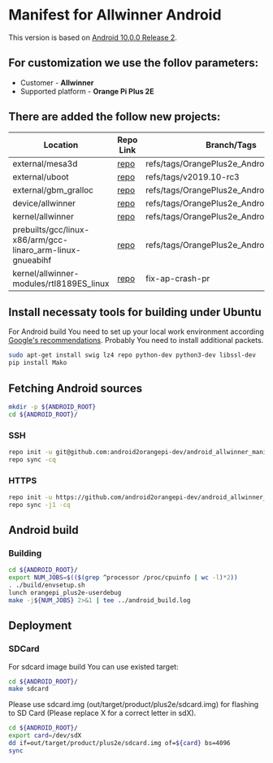 # Manifest for Allwinner Android

This version is based on [Android 10.0.0 Release 2](https://android.googlesource.com/platform/manifest/+/refs/heads/android-10.0.0_r2).

## For customization we use the follov parameters:
* Customer - **Allwinner**
* Supported platform - **Orange Pi Plus 2E**

## There are added the follow new projects:
| Location | Repo Link | Branch/Tags |
| ------ | ------ | ------ |
| external/mesa3d | [repo](https://github.com/android2orangepi-dev/mesa) | refs/tags/OrangePlus2e_AndroidQ_preview3 |
| external/uboot | [repo](http://git.denx.de/u-boot.git_mainline) | refs/tags/v2019.10-rc3 |
| external/gbm_gralloc | [repo](https://github.com/android2orangepi-dev/gbm_gralloc) | refs/tags/OrangePlus2e_AndroidQ_preview2 |
| device/allwinner | [repo](https://github.com/android2orangepi-dev/android_allwinner_bsp) | refs/tags/OrangePlus2e_AndroidQ_preview3 |
| kernel/allwinner | [repo](https://android.googlesource.com/kernel/common) | refs/tags/OrangePlus2e_AndroidQ_preview2 |
| prebuilts/gcc/linux-x86/arm/gcc-linaro_arm-linux-gnueabihf | [repo](https://github.com/android2orangepi-dev/ext-compiler) | refs/tags/OrangePlus2e_AndroidQ_preview1 |
| kernel/allwinner-modules/rtl8189ES_linux | [repo](https://github.com/rsglobal/rtl8189ES_linux) | fix-ap-crash-pr |

## Install necessaty tools for building under Ubuntu
For Android build You need to set up your local work environment according [Google's recommendations](https://source.android.com/setup/build/initializing). Probably You need to install additional packets.

```bash
sudo apt-get install swig lz4 repo python-dev python3-dev libssl-dev
pip install Mako
```
 
## Fetching Android sources
```bash
mkdir -p ${ANDROID_ROOT}
cd ${ANDROID_ROOT}/
```

### SSH
```bash
repo init -u git@github.com:android2orangepi-dev/android_allwinner_manifest -b refs/tags/OrangePlus2e_AndroidQ_preview3 -m ssh.xml
repo sync -cq
```

### HTTPS
```bash
repo init -u https://github.com/android2orangepi-dev/android_allwinner_manifest -b refs/tags/OrangePlus2e_AndroidQ_preview3 -m https.xml
repo sync -j1 -cq
```

## Android build
### Building
```bash
cd ${ANDROID_ROOT}/
export NUM_JOBS=$(($(grep ^processor /proc/cpuinfo | wc -l)*2))
. ./build/envsetup.sh
lunch orangepi_plus2e-userdebug
make -j${NUM_JOBS} 2>&1 | tee ../android_build.log
```

## Deployment
### SDCard
For sdcard image build You can use existed target:
 
```bash
cd ${ANDROID_ROOT}/
make sdcard
```

Please use sdcard.img (out/target/product/plus2e/sdcard.img) for flashing to SD Card (Please replace X for a correct letter in sdX).

```bash
cd ${ANDROID_ROOT}/
export card=/dev/sdX
dd if=out/target/product/plus2e/sdcard.img of=${card} bs=4096
sync
```
